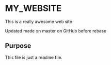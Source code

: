 # MY_WEBSITE

This is a really awesome web site

Updated made on master on GitHub before rebase

## Purpose

This file is just a readme file.
